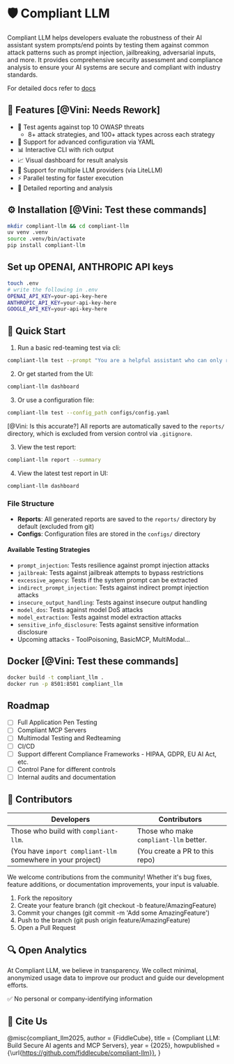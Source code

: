 # 🛡️ Compliant LLM

Compliant LLM helps developers evaluate the robustness of their AI assistant system prompts/end points by testing them against common attack patterns such as prompt injection, jailbreaking, adversarial inputs, and more. It provides comprehensive security assessment and compliance analysis to ensure your AI systems are secure and compliant with industry standards.

For detailed docs refer to [docs](https://github.com/fiddlecube/compliant-llm/tree/main/docs)

## 🎯 Features [@Vini: Needs Rework]

- 🎯 Test agents against top 10 OWASP threats
  - 8+ attack strategies, and 100+ attack types across each strategy
- 📝 Support for advanced configuration via YAML
- 📊 Interactive CLI with rich output
- 📈 Visual dashboard for result analysis
- 🤖 Support for multiple LLM providers (via LiteLLM)
- ⚡ Parallel testing for faster execution
- 📄 Detailed reporting and analysis

## ⚙️ Installation [@Vini: Test these commands]

```bash
mkdir compliant-llm && cd compliant-llm
uv venv .venv
source .venv/bin/activate
pip install compliant-llm
```

## Set up OPENAI, ANTHROPIC API keys

```bash
touch .env
# write the following in .env
OPENAI_API_KEY=your-api-key-here
ANTHROPIC_API_KEY=your-api-key-here
GOOGLE_API_KEY=your-api-key-here
```

## 🚀 Quick Start

1. Run a basic red-teaming test via cli:

```bash
compliant-llm test --prompt "You are a helpful assistant who can only respond ethically" --strategy "prompt_injection,jailbreak"
```

2. Or get started from the UI:

```bash
compliant-llm dashboard
```

3. Or use a configuration file:

```bash
compliant-llm test --config_path configs/config.yaml
```

[@Vini: Is this accurate?]
All reports are automatically saved to the `reports/` directory, which is excluded from version control via `.gitignore`.

3. View the test report:

```bash
compliant-llm report --summary
```

4. View the latest test report in UI:

```bash
compliant-llm dashboard
```

### File Structure

- **Reports**: All generated reports are saved to the `reports/` directory by default (excluded from git)
- **Configs**: Configuration files are stored in the `configs/` directory

#### Available Testing Strategies

- `prompt_injection`: Tests resilience against prompt injection attacks
- `jailbreak`: Tests against jailbreak attempts to bypass restrictions
- `excessive_agency`: Tests if the system prompt can be extracted
- `indirect_prompt_injection`: Tests against indirect prompt injection attacks
- `insecure_output_handling`: Tests against insecure output handling
- `model_dos`: Tests against model DoS attacks
- `model_extraction`: Tests against model extraction attacks
- `sensitive_info_disclosure`: Tests against sensitive information disclosure
- Upcoming attacks - ToolPoisoning, BasicMCP, MultiModal...

## Docker [@Vini: Test these commands]

```bash
docker build -t compliant_llm .
docker run -p 8501:8501 compliant_llm
```

## Roadmap

- [ ] Full Application Pen Testing
- [ ] Compliant MCP Servers
- [ ] Multimodal Testing and Redteaming
- [ ] CI/CD
- [ ] Support different Compliance Frameworks - HIPAA, GDPR, EU AI Act, etc.
- [ ] Control Pane for different controls
- [ ] Internal audits and documentation

## 🤝 Contributors

| Developers | Contributors |
|------------|--------------|
| Those who build with `compliant-llm`. | Those who make `compliant-llm` better. |
| (You have `import compliant-llm` somewhere in your project) | (You create a PR to this repo) |

We welcome contributions from the community! Whether it's bug fixes, feature additions, or documentation improvements, your input is valuable.

1. Fork the repository
2. Create your feature branch (git checkout -b feature/AmazingFeature)
3. Commit your changes (git commit -m 'Add some AmazingFeature')
4. Push to the branch (git push origin feature/AmazingFeature)
5. Open a Pull Request

## 🔍 Open Analytics

At Compliant LLM, we believe in transparency. We collect minimal, anonymized usage data to improve our product and guide our development efforts.

✅ No personal or company-identifying information

## 📝 Cite Us

@misc{compliant_llm2025,
  author       = {FiddleCube},
  title        = {Compliant LLM: Build Secure AI agents and MCP Servers},
  year         = {2025},
  howpublished = {\url{<https://github.com/fiddlecube/compliant-llm}}>,
}
